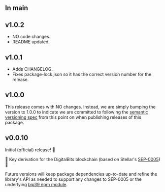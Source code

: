 ## In main

## v1.0.2

- NO code changes.
- README updated.

## v1.0.1

- Adds CHANGELOG.
- Fixes package-lock.json so it has the correct version number for the release.

## v1.0.0

This release comes with NO changes. Instead, we are simply bumping the version to 1.0.0 to indicate we are committed to following the [semantic versioning spec](http://semver.org) from this point on when publishing releases of this package.

## v0.0.10

Initial (official) release! 🎉

🔐 Key derivation for the DigitalBits blockchain (based on Stellar's [SEP-0005](https://github.com/stellar/stellar-protocol/blob/master/ecosystem/sep-0005.md)) 🚀

Future versions will keep package dependencies up-to-date and refine the library's API as needed to support any changes to SEP-0005 or the underlying [bip39 npm module](https://github.com/bitcoinjs/bip39).
